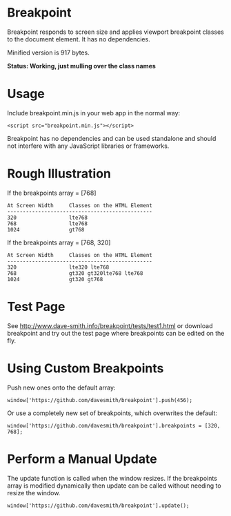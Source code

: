 # Breakpoint
Breakpoint responds to screen size and applies viewport breakpoint classes to the document element. It has no dependencies.

Minified version is 917 bytes.

__Status: Working, just mulling over the class names__

# Usage

Include breakpoint.min.js in your web app in the normal way:

```
<script src="breakpoint.min.js"></script>
```

Breakpoint has no dependencies and can be used standalone and should not interfere with any JavaScript libraries or frameworks.

# Rough Illustration

If the breakpoints array = [768]

```
At Screen Width     Classes on the HTML Element
-----------------------------------------------
320                 lte768
768                 lte768
1024                gt768
```

If the breakpoints array = [768, 320]

```
At Screen Width     Classes on the HTML Element
-----------------------------------------------
320                 lte320 lte768
768                 gt320 gt320lte768 lte768
1024                gt320 gt768
```

# Test Page
See http://www.dave-smith.info/breakpoint/tests/test1.html or download breakpoint and try out the test page where breakpoints can be edited on the fly.

# Using Custom Breakpoints

Push new ones onto the default array:

```
window['https://github.com/davesmith/breakpoint'].push(456);
```

Or use a completely new set of breakpoints, which overwrites the default:

```
window['https://github.com/davesmith/breakpoint'].breakpoints = [320, 768];
```

# Perform a Manual Update
The update function is called when the window resizes. If the breakpoints array
is modified dynamically then update can be called without needing to resize the window.

```
window['https://github.com/davesmith/breakpoint'].update();
```
